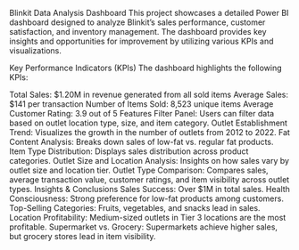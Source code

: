 Blinkit Data Analysis Dashboard
This project showcases a detailed Power BI dashboard designed to analyze Blinkit’s sales performance, customer satisfaction, and inventory management. The dashboard provides key insights and opportunities for improvement by utilizing various KPIs and visualizations.

Key Performance Indicators (KPIs)
The dashboard highlights the following KPIs:

Total Sales: $1.20M in revenue generated from all sold items
Average Sales: $141 per transaction
Number of Items Sold: 8,523 unique items
Average Customer Rating: 3.9 out of 5
Features
Filter Panel: Users can filter data based on outlet location type, size, and item category.
Outlet Establishment Trend: Visualizes the growth in the number of outlets from 2012 to 2022.
Fat Content Analysis: Breaks down sales of low-fat vs. regular fat products.
Item Type Distribution: Displays sales distribution across product categories.
Outlet Size and Location Analysis: Insights on how sales vary by outlet size and location tier.
Outlet Type Comparison: Compares sales, average transaction value, customer ratings, and item visibility across outlet types.
Insights & Conclusions
Sales Success: Over $1M in total sales.
Health Consciousness: Strong preference for low-fat products among customers.
Top-Selling Categories: Fruits, vegetables, and snacks lead in sales.
Location Profitability: Medium-sized outlets in Tier 3 locations are the most profitable.
Supermarket vs. Grocery: Supermarkets achieve higher sales, but grocery stores lead in item visibility.
